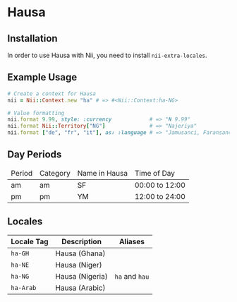 <!-- This file has been generated. Source: languages/_template.md.erb -->

# Hausa

## Installation

In order to use Hausa with Nii, you need to install `nii-extra-locales`.

## Example Usage

``` ruby
# Create a context for Hausa
nii = Nii::Context.new "ha" # => #<Nii::Context:ha-NG>

# Value formatting
nii.format 9.99, style: :currency            # => "₦ 9.99"
nii.format Nii::Territory["NG"]              # => "Najeriya"
nii.format ["de", "fr", "it"], as: :language # => "Jamusanci, Faransanci, da Italiyanci"
```

## Day Periods


<table>
  <thead>
    <tr>
      <td>Period</td>
      <td>Category</td>
      <td>Name in Hausa</td>
      <td>Time of Day</td>
    </tr>
  </thead>
  <tbody>
    <tr>
      <td>am</td>
      <td>am</td>
      <td>SF</td>
      <td>00:00 to 12:00</td>
    </tr>
    <tr>
      <td>pm</td>
      <td>pm</td>
      <td>YM</td>
      <td>12:00 to 24:00</td>
    </tr>
  </tbody>
</table>



## Locales

<table>
  <thead>
    <tr>
      <th>Locale Tag</th>
      <th>Description</th>
      <th>Aliases</th>
    </tr>
  </thead>
  <tbody>
    <tr>
      <td><code>ha-GH</code></td>
      <td>Hausa (Ghana)</td>
      <td></td>
    </tr>
    <tr>
      <td><code>ha-NE</code></td>
      <td>Hausa (Niger)</td>
      <td></td>
    </tr>
    <tr>
      <td><code>ha-NG</code></td>
      <td>Hausa (Nigeria)</td>
      <td><code>ha</code> and <code>hau</code></td>
    </tr>
    <tr>
      <td><code>ha-Arab</code></td>
      <td>Hausa (Arabic)</td>
      <td></td>
    </tr>
  </tbody>
</table>

